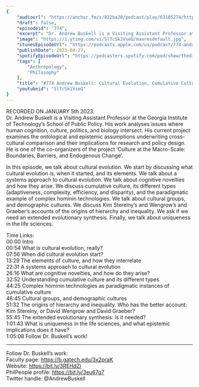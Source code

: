 ```yaml
---
{
	"audiourl": "https://anchor.fm/s/822ba20/podcast/play/63105274/https%3A%2F%2Fd3ctxlq1ktw2nl.cloudfront.net%2Fstaging%2F2023-0-5%2F3fb07a75-699f-7025-0361-c8a197786d38.m4a",
	"draft": false,
	"episodeid": "774",
	"excerpt": "Dr. Andrew Buskell is a Visiting Assistant Professor at the Georgia Institute of Technology’s School of Public Policy. His work analyses issues where human cognition, culture, politics, and biology intersect. His current project examines the ontological and epistemic assumptions underwriting cross-cultural comparison and their implications for research and policy design. He is one of the co-organizers of the project ‘Culture at the Macro-Scale: Boundaries, Barriers, and Endogenous Change‘.",
	"image": "https://i.ytimg.com/vi/Sl7cSk1VseQ/maxresdefault.jpg",
	"itunesEpisodeUrl": "https://podcasts.apple.com/us/podcast/774-andrew-buskell-cultural-evolution-cumulative-culture/id1451347236?i=1000610919764&uo=4",
	"publishDate": 2023-04-27,
	"spotifyEpisodeUrl": "https://podcasters.spotify.com/pod/show/thedissenter/episodes/774-Andrew-Buskell-Cultural-Evolution--Cumulative-Culture--and-the-Extended-Evolutionary-Synthesis-e1t4apq",
	"tags": [
		"Anthropology",
		"Philosophy"
	],
	"title": "#774 Andrew Buskell: Cultural Evolution, Cumulative Culture, and the Extended Evolutionary Synthesis",
	"youtubeid": "Sl7cSk1VseQ"
}
---
```

RECORDED ON JANUARY 5th 2023.  
Dr. Andrew Buskell is a Visiting Assistant Professor at the Georgia Institute of Technology’s School of Public Policy. His work analyses issues where human cognition, culture, politics, and biology intersect. His current project examines the ontological and epistemic assumptions underwriting cross-cultural comparison and their implications for research and policy design. He is one of the co-organizers of the project ‘Culture at the Macro-Scale: Boundaries, Barriers, and Endogenous Change‘.

In this episode, we talk about cultural evolution. We start by discussing what cultural evolution is, when it started, and its elements. We talk about a systems approach to cultural evolution. We talk about cognitive novelties and how they arise. We discuss cumulative culture, its different types (adaptiveness, complexity, efficiency, and disparity), and the paradigmatic example of complex hominin technologies. We talk about cultural groups, and demographic cultures. We discuss Kim Sterelny’s and Wengrow’s and Graeber’s accounts of the origins of hierarchy and inequality. We ask if we need an extended evolutionary synthesis. Finally, we talk about uniqueness in the life sciences.

Time Links:  
<time>00:00</time> Intro  
<time>00:54</time> What is cultural evolution, really?  
<time>07:56</time> When did cultural evolution start?  
<time>13:29</time> The elements of culture, and how they interrelate  
<time>22:31</time> A systems approach to cultural evolution  
<time>26:16</time> What are cognitive novelties, and how do they arise?  
<time>32:52</time> Understanding cumulative culture and its different types  
<time>44:25</time> Complex hominin technologies as paradigmatic instances of cumulative culture  
<time>46:45</time> Cultural groups, and demographic cultures  
<time>51:32</time> The origins of hierarchy and inequality. Who has the better account: Kim Sterelny, or David Wengrow and David Graeber?  
<time>55:45</time> The extended evolutionary synthesis: is it needed?  
<time>1:01:43</time> What is uniqueness in the life sciences, and what epistemic implications does it have?  
<time>1:05:08</time> Follow Dr. Buskell’s work!

---

Follow Dr. Buskell’s work:  
Faculty page: https://b.gatech.edu/3x2praK  
Website: https://bit.ly/3REHdZi  
PhilPeople profile: https://bit.ly/3eu67g7  
Twitter handle: @AndrewBuskell
